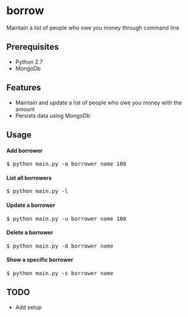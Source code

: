 # borrow
Maintain a list of people who owe you money through command line

## Prerequisites
* Python 2.7
* MongoDb

## Features
* Maintain and update a list of people who owe you money with the amount
* Persists data using MongoDb

## Usage
#### Add borrower
<pre>
$ python main.py -a borrower_name 100
</pre>
#### List all borrowers
<pre>
$ python main.py -l
</pre>
#### Update a borrower
<pre>
$ python main.py -u borrower_name 100
</pre>

#### Delete a borrower
<pre>
$ python main.py -d borrower_name
</pre>

#### Show a specific borrower
<pre>
$ python main.py -s borrower_name
</pre>

## TODO
* Add setup
